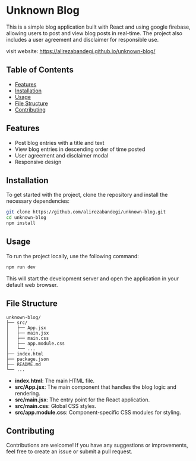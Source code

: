 # Unknown Blog

This is a simple blog application built with React and using google firebase, allowing users to post and view blog posts in real-time. The project also includes a user agreement and disclaimer for responsible use.

visit website: <a href="https://alirezabandegi.github.io/unknown-blog/" target="_blank">https://alirezabandegi.github.io/unknown-blog/</a>

## Table of Contents

- [Features](#features)
- [Installation](#installation)
- [Usage](#usage)
- [File Structure](#file-structure)
- [Contributing](#contributing)

## Features

- Post blog entries with a title and text
- View blog entries in descending order of time posted
- User agreement and disclaimer modal
- Responsive design

## Installation

To get started with the project, clone the repository and install the necessary dependencies:

```bash
git clone https://github.com/alirezabandegi/unknown-blog.git
cd unknown-blog
npm install
```

## Usage

To run the project locally, use the following command:

```bash
npm run dev
```

This will start the development server and open the application in your default web browser.

## File Structure

```
unknown-blog/
├── src/
│   ├── App.jsx
│   ├── main.jsx
│   ├── main.css
│   ├── app.module.css
│   └── ...
├── index.html
├── package.json
├── README.md
└── ...
```

- **index.html**: The main HTML file.
- **src/App.jsx**: The main component that handles the blog logic and rendering.
- **src/main.jsx**: The entry point for the React application.
- **src/main.css**: Global CSS styles.
- **src/app.module.css**: Component-specific CSS modules for styling.

## Contributing

Contributions are welcome! If you have any suggestions or improvements, feel free to create an issue or submit a pull request.
